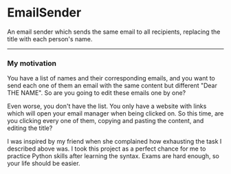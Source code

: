 # EmailSender

An email sender which sends the same email to all recipients, replacing the title with each person's name.

---
### My motivation

You have a list of names and their corresponding emails, and you want to send each one of them an email with the same content but different  "Dear THE NAME". So are you going to edit these emails one by one?

Even worse, you don't have the list. You only have a website with links which will open your email manager when being clicked on. So this time, are you clicking every one of them, copying and pasting the content, and editing the title?

I was inspired by my friend when she complained how exhausting the task I described above was. I took this project as a perfect chance for me to practice Python skills after learning the syntax.
Exams are hard enough, so your life should be easier.
